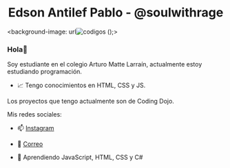 ### <h1 align="center">Edson Antilef Pablo - @soulwithrage</h1>
<background-image: url![codigos](https://user-images.githubusercontent.com/101188188/185447988-d09ba469-cd0b-4d7a-b6ae-6a350adab98f.gif)
();>
### Hola👋 
Soy estudiante en el colegio Arturo Matte Larraín, actualmente estoy estudiando programación.

- 📈 Tengo conocimientos en HTML, CSS y JS.

Los proyectos que tengo actualmente son de Coding Dojo.

Mis redes sociales:

- 📫 [Instagram](https://www.instagram.com/soulwithrage/)

- 📧 [Correo](mailto:@edson.antilef.torres@alumnos.sip.cl)


- 🌱 Aprendiendo JavaScript, HTML, CSS y C#

<!--
**xsoulwithrage/xsoulwithrage** is a ✨ _special_ ✨ repository because its `README.md` (this file) appears on your GitHub profile.
--!>


